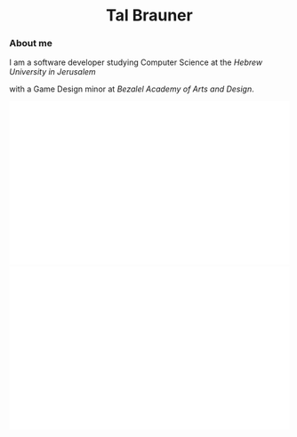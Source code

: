 <h1 align = 'center'>
  Tal Brauner
  </h1>

### About me
I am a software developer studying Computer Science at the _Hebrew University in Jerusalem_ 

with a Game Design minor at _Bezalel Academy of Arts and Design_.



<p align='center'>
  <a><img src="https://github.com/talBrau/Git-Stats-Copy/blob/master/generated/overview.svg"></a>
  <a><img src="https://github.com/talBrau/Git-Stats-Copy/blob/master/generated/languages.svg"></a>
</p>

<!--
**talBrau/talBRAU** is a ✨ _special_ ✨ repository because its `README.md` (this file) appears on your GitHub profile.

Here are some ideas to get you started:

- 🔭 I’m currently working on ...
- 🌱 I’m currently learning ...
- 👯 I’m looking to collaborate on ...
- 🤔 I’m looking for help with ...
- 💬 Ask me about ...
- 📫 How to reach me: ...
- 😄 Pronouns: ...
- ⚡ Fun fact: ...
-->
